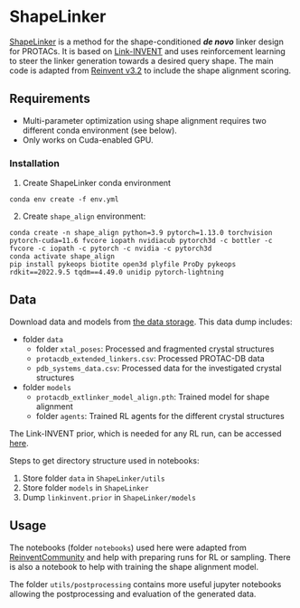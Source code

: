 # ShapeLinker
[ShapeLinker](link_to_preprint) is a method for the shape-conditioned ***de novo*** linker design for PROTACs. It is based on [Link-INVENT](https://chemrxiv.org/engage/chemrxiv/article-details/62628b2debac3a61c7debf31) and uses reinforcement learning to steer the linker generation towards a desired query shape.
The main code is adapted from [Reinvent v3.2](https://github.com/MolecularAI/Reinvent) to include the shape alignment scoring.

## Requirements
* Multi-parameter optimization using shape alignment requires two different conda environment (see below).
* Only works on Cuda-enabled GPU.

### Installation
1. Create ShapeLinker conda environment
```
conda env create -f env.yml
```
2. Create ```shape_align``` environment:
```
conda create -n shape_align python=3.9 pytorch=1.13.0 torchvision pytorch-cuda=11.6 fvcore iopath nvidiacub pytorch3d -c bottler -c fvcore -c iopath -c pytorch -c nvidia -c pytorch3d
conda activate shape_align
pip install pykeops biotite open3d plyfile ProDy pykeops rdkit==2022.9.5 tqdm==4.49.0 unidip pytorch-lightning
```

## Data
Download data and models from [the data storage](link). This data dump includes:

* folder ```data```
    * folder ```xtal_poses```: Processed and fragmented crystal structures
    * ```protacdb_extended_linkers.csv```: Processed PROTAC-DB data
    * ```pdb_systems_data.csv```: Processed data for the investigated crystal structures
* folder ```models```
    * ```protacdb_extlinker_model_align.pth```: Trained model for shape alignment
    * folder ```agents```: Trained RL agents for the different crystal structures

The Link-INVENT prior, which is needed for any RL run, can be accessed [here](https://github.com/MolecularAI/ReinventCommunity/blob/master/notebooks/models/linkinvent.prior).

Steps to get directory structure used in notebooks:
1. Store folder ```data``` in ```ShapeLinker/utils```
2. Store folder ```models``` in ```ShapeLinker```
3. Dump ```linkinvent.prior``` in ```ShapeLinker/models```

## Usage
The notebooks (folder ```notebooks```) used here were adapted from [ReinventCommunity](https://github.com/MolecularAI/ReinventCommunity) and help with preparing runs for RL or sampling. There is also a notebook to help with training the shape alignment model.

The folder ```utils/postprocessing``` contains more useful jupyter notebooks allowing the postprocessing and evaluation of the generated data.
